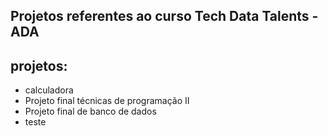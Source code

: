 

## Projetos referentes ao curso Tech Data Talents - ADA
## projetos:
- calculadora
- Projeto final técnicas de programação II
- Projeto final de banco de dados
- teste
